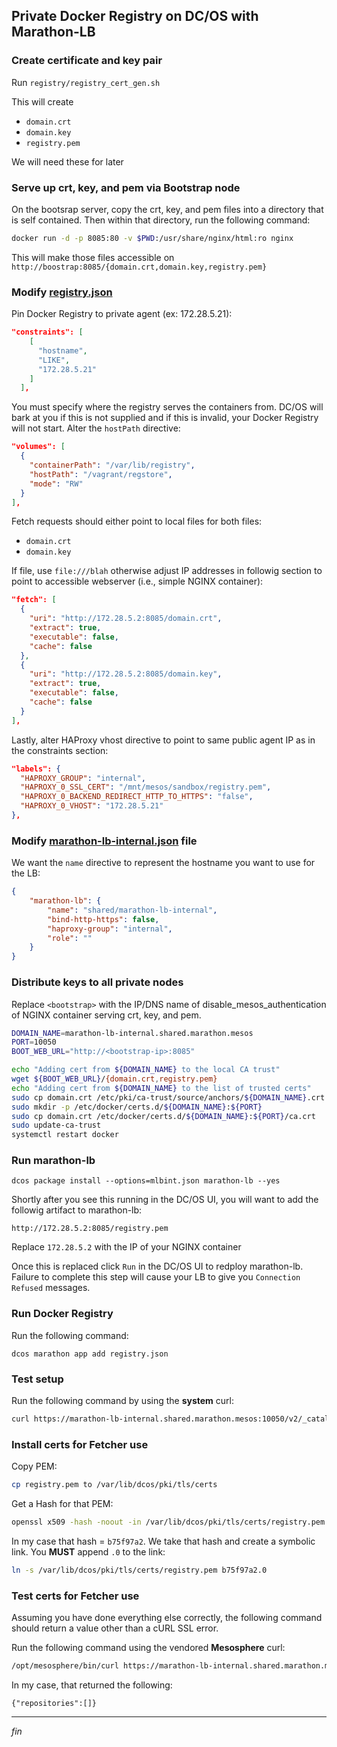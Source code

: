 ## Private Docker Registry on DC/OS with Marathon-LB

### Create certificate and key pair

Run `registry/registry_cert_gen.sh`

This will create
- `domain.crt`
- `domain.key`
- `registry.pem`

We will need these for later

### Serve up crt, key, and pem via Bootstrap node

On the bootsrap server, copy the crt, key, and pem files
into a directory that is self contained.  Then within that
directory, run the following command:

````BASH
docker run -d -p 8085:80 -v $PWD:/usr/share/nginx/html:ro nginx
````

This will make those files accessible on
`http://boostrap:8085/{domain.crt,domain.key,registry.pem}`

### Modify [registry.json](registry.json)

Pin Docker Registry to private agent (ex: 172.28.5.21):

````JSON
"constraints": [
    [
      "hostname",
      "LIKE",
      "172.28.5.21"
    ]
  ],
````
You must specify where the registry serves the containers
from.  DC/OS will bark at you if this is not supplied and if this is invalid, your Docker Registry will not start.
Alter the `hostPath` directive:

````JSON
"volumes": [
  {
    "containerPath": "/var/lib/registry",
    "hostPath": "/vagrant/regstore",
    "mode": "RW"
  }
],
````

Fetch requests should either point to local files for both files:

- `domain.crt`
- `domain.key`

If file, use `file:///blah` otherwise adjust IP addresses in followig section
to point to accessible webserver (i.e., simple NGINX container):

````JSON
"fetch": [
  {
    "uri": "http://172.28.5.2:8085/domain.crt",
    "extract": true,
    "executable": false,
    "cache": false
  },
  {
    "uri": "http://172.28.5.2:8085/domain.key",
    "extract": true,
    "executable": false,
    "cache": false
  }
],
````

Lastly, alter HAProxy vhost directive to point to same
public agent IP as in the constraints section:

````JSON
"labels": {
  "HAPROXY_GROUP": "internal",
  "HAPROXY_0_SSL_CERT": "/mnt/mesos/sandbox/registry.pem",
  "HAPROXY_0_BACKEND_REDIRECT_HTTP_TO_HTTPS": "false",
  "HAPROXY_0_VHOST": "172.28.5.21"
},
````

### Modify [marathon-lb-internal.json](marathon-lb-internal.json) file

We want the `name` directive to represent the hostname you want to use for the LB:

````JSON
{
    "marathon-lb": {
        "name": "shared/marathon-lb-internal",
        "bind-http-https": false,
        "haproxy-group": "internal",
        "role": ""
    }
}
````

### Distribute keys to all private nodes

Replace `<bootstrap>` with the IP/DNS name of disable_mesos_authentication of NGINX container serving
crt, key, and pem.

````BASH
DOMAIN_NAME=marathon-lb-internal.shared.marathon.mesos
PORT=10050
BOOT_WEB_URL="http://<bootstrap-ip>:8085"

echo "Adding cert from ${DOMAIN_NAME} to the local CA trust"
wget ${BOOT_WEB_URL}/{domain.crt,registry.pem}
echo "Adding cert from ${DOMAIN_NAME} to the list of trusted certs"
sudo cp domain.crt /etc/pki/ca-trust/source/anchors/${DOMAIN_NAME}.crt
sudo mkdir -p /etc/docker/certs.d/${DOMAIN_NAME}:${PORT}
sudo cp domain.crt /etc/docker/certs.d/${DOMAIN_NAME}:${PORT}/ca.crt
sudo update-ca-trust
systemctl restart docker
````

### Run marathon-lb

`dcos package install --options=mlbint.json marathon-lb --yes`

Shortly after you see this running in the DC/OS UI, you will want to add the followig artifact to marathon-lb:

`http://172.28.5.2:8085/registry.pem`

Replace `172.28.5.2` with the IP of your NGINX container

Once this is replaced click `Run` in the DC/OS UI to
redploy marathon-lb.  Failure to complete this step will
cause your LB to give you `Connection Refused` messages.

### Run Docker Registry

Run the following command:

`dcos marathon app add registry.json`

### Test setup

Run the following command by using the **system** curl:

````BASH
curl https://marathon-lb-internal.shared.marathon.mesos:10050/v2/_catalog
````

### Install certs for Fetcher use

Copy PEM:

````BASH
cp registry.pem to /var/lib/dcos/pki/tls/certs
````
Get a Hash for that PEM:

````BASH
openssl x509 -hash -noout -in /var/lib/dcos/pki/tls/certs/registry.pem
````

In my case that hash = `b75f97a2`.  We take that hash
and create a symbolic link.  You **MUST** append `.0` to the link:

````BASH
ln -s /var/lib/dcos/pki/tls/certs/registry.pem b75f97a2.0
````

### Test certs for Fetcher use

Assuming you have done everything else correctly, the following command should return a value other than a cURL
SSL error.

Run the following command using the vendored **Mesosphere** curl:

````BASH
/opt/mesosphere/bin/curl https://marathon-lb-internal.shared.marathon.mesos:10050/v2/_catalog
````

In my case, that returned the following:

`{"repositories":[]}`

---

*fin*
